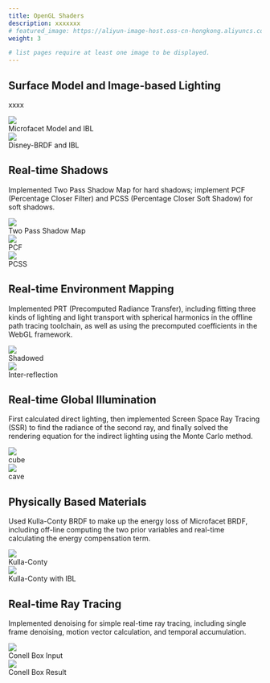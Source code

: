 ```yaml
---
title: OpenGL Shaders
description: xxxxxxx
# featured_image: https://aliyun-image-host.oss-cn-hongkong.aliyuncs.com/2023-12-12-PCSS.png
weight: 3

# list pages require at least one image to be displayed.
---
```


## Surface Model and Image-based Lighting
xxxx

<div class="columns-2">
    <div> 
        <img class="w-full aspect-video" src="https://aliyun-image-host.oss-cn-hongkong.aliyuncs.com/2023-12-14-Microfacet-BRDF-IBL.gif" ></img>
        <div>Microfacet Model and IBL</div>
    </div>
    <div>
        <img class="w-full  aspect-video" src="https://aliyun-image-host.oss-cn-hongkong.aliyuncs.com/2023-12-14-Disney-BRDF-IBL.gif"> </img>
        <div>Disney-BRDF and IBL </div>
    </div>
</div>

## Real-time Shadows
Implemented Two Pass Shadow Map for hard shadows; implement PCF (Percentage Closer Filter) and PCSS (Percentage Closer Soft Shadow) for soft shadows.

<div class="columns-3">
    <div> 
        <img class="w-full" src="https://aliyun-image-host.oss-cn-hongkong.aliyuncs.com/2023-12-12-ShadowMap.png" /> 
        <div>Two Pass Shadow Map</div>
    </div>
    <div>
        <img class="w-full" src="https://aliyun-image-host.oss-cn-hongkong.aliyuncs.com/2023-12-12-PCF.png" /> 
        <div>PCF</div>
    </div>
    <div>
        <img class="w-full" src="https://aliyun-image-host.oss-cn-hongkong.aliyuncs.com/2023-12-12-PCSS.png" /> 
        <div>PCSS</div>
    </div>
</div>

## Real-time Environment Mapping
Implemented PRT (Precomputed Radiance Transfer), including fitting three kinds of lighting and light transport with spherical harmonics in the offline path tracing toolchain, as well as using the precomputed coefficients in the WebGL framework.

<div class="columns-2">
    <div> 
        <img class="w-full" src="https://aliyun-image-host.oss-cn-hongkong.aliyuncs.com/2023-12-12-Diffuse%20Shadowed.png" style="max-with:100%" />
        <div>Shadowed</div>
    </div>
    <div>
        <img class="w-full" src="https://aliyun-image-host.oss-cn-hongkong.aliyuncs.com/2023-12-12-Diffuse%20Inter-reflection.png" style="max-with:100%" />
        <div>Inter-reflection</div>
    </div>
</div>

## Real-time Global Illumination
First calculated direct lighting, then implemented Screen Space Ray Tracing (SSR) to find the radiance of the second ray, and finally solved the rendering equation for the indirect lighting using the Monte Carlo method.

<div class="columns-2">
    <div> 
        <img class="w-full" src="https://aliyun-image-host.oss-cn-hongkong.aliyuncs.com/2023-12-12-cube.png" />
        <div>cube</div>
    </div>
    <div> 
        <img class="w-full" src="https://aliyun-image-host.oss-cn-hongkong.aliyuncs.com/2023-12-12-cave.png" />
        <div>cave</div>
    </div>
</div>


## Physically Based Materials
Used Kulla-Conty BRDF to make up the energy loss of Microfacet BRDF, including off-line computing the two prior variables and real-time calculating the energy compensation term.

<div class="columns-2">
    <div> 
        <img class="w-full" src="https://aliyun-image-host.oss-cn-hongkong.aliyuncs.com/2023-12-12-KullaConty.png" />
        <div>Kulla-Conty</div>
    </div>
    <div> 
        <img class="w-full" src="https://aliyun-image-host.oss-cn-hongkong.aliyuncs.com/2023-12-12-KullaContywithIBL.png" /> 
        <div>Kulla-Conty with IBL</div>
    </div>
</div>

## Real-time Ray Tracing
Implemented denoising for simple real-time ray tracing, including single frame denoising, motion vector calculation, and temporal accumulation.

<div class="columns-2">
    <div> 
        <img class="w-full" src="https://aliyun-image-host.oss-cn-hongkong.aliyuncs.com/2023-12-14-box-input.gif" /> 
        <div>Conell Box Input</div>
    </div>
    <div> 
        <img class="w-full" src="https://aliyun-image-host.oss-cn-hongkong.aliyuncs.com/2023-12-14-box-result.gif" />  
        <div>Conell Box Result</div>
    </div>
</div>
